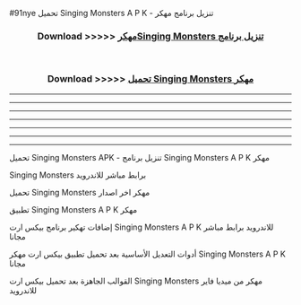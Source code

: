 #91nye تحميل Singing Monsters  A P K - تنزيل برنامج مهكر



<div align="center">
<h3>Download >>>>> <a href="https://runaway1.web.app/?sq=Singing Monsters ">مهكرSinging Monsters  تنزيل برنامج</a></h3><br>

<h3>Download >>>>> <a href="https://runaway1.web.app/?sq=Singing Monsters ">تحميل Singing Monsters  مهكر</a></h3>
</div>


----------------------------------------------------------

----------------------------------------------------------

----------------------------------------------------------

----------------------------------------------------------

----------------------------------------------------------

----------------------------------------------------------

----------------------------------------------------------

تحميل Singing Monsters  APK - تنزيل برنامج Singing Monsters  A P K مهكر

Singing Monsters  برابط مباشر للاندرويد

تحميل Singing Monsters  مهكر اخر اصدار

تطبيق Singing Monsters  A P K مهكر

إضافات تهكير برنامج بيكس ارت Singing Monsters  A P K للاندرويد برابط مباشر مجانا

أدوات التعديل الأساسية بعد تحميل تطبيق بيكس ارت مهكر Singing Monsters  A P K مجانا

القوالب الجاهزة بعد تحميل بيكس ارت Singing Monsters  مهكر من ميديا فاير للاندرويد


